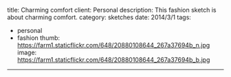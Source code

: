 title: Charming comfort
client: Personal
description: This fashion sketch is about charming comfort.
category: sketches
date: 2014/3/1
tags: 
- personal
- fashion
thumb: https://farm1.staticflickr.com/648/20880108644_267a37694b_n.jpg
image: https://farm1.staticflickr.com/648/20880108644_267a37694b_b.jpg
---
